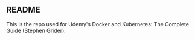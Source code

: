 README
------

This is the repo used for Udemy's Docker and Kubernetes: The Complete Guide (Stephen Grider).
